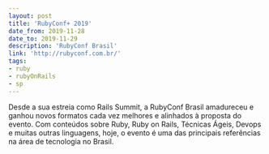```yaml
---
layout: post
title: 'RubyConf+ 2019'
date_from: 2019-11-28
date_to: 2019-11-29
description: 'RubyConf Brasil'
link: 'http://rubyconf.com.br/'
tags:
- ruby
- rubyOnRails
- sp
---
```


Desde a sua estreia como Rails Summit, a RubyConf Brasil amadureceu e ganhou novos formatos cada vez melhores e alinhados à proposta do evento. Com conteúdos sobre Ruby, Ruby on Rails, Técnicas Ágeis, Devops e muitas outras linguagens, hoje, o evento é uma das principais referências na área de tecnologia no Brasil.
